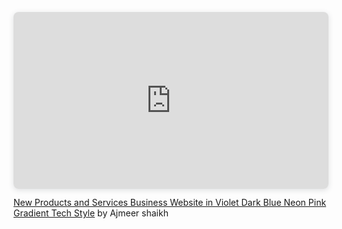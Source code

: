 <div style="position: relative; width: 100%; height: 0; padding-top: 56.2225%;
 padding-bottom: 0; box-shadow: 0 2px 8px 0 rgba(63,69,81,0.16); margin-top: 1.6em; margin-bottom: 0.9em; overflow: hidden;
 border-radius: 8px; will-change: transform;">
  <iframe loading="lazy" style="position: absolute; width: 100%; height: 100%; top: 0; left: 0; border: none; padding: 0;margin: 0;"
    src="https:&#x2F;&#x2F;www.canva.com&#x2F;design&#x2F;DAGAQJsXHcw&#x2F;vPVU1-SNkSlwpQKFZ_OgLw&#x2F;view?embed" allowfullscreen="allowfullscreen" allow="fullscreen">
  </iframe>
</div>
<a href="https:&#x2F;&#x2F;www.canva.com&#x2F;design&#x2F;DAGAQJsXHcw&#x2F;vPVU1-SNkSlwpQKFZ_OgLw&#x2F;view?utm_content=DAGAQJsXHcw&amp;utm_campaign=designshare&amp;utm_medium=embeds&amp;utm_source=link" target="_blank" rel="noopener">New Products and Services Business Website in Violet Dark Blue Neon Pink Gradient Tech Style</a> by Ajmeer shaikh
